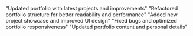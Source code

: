 "Updated portfolio with latest projects and improvements"
"Refactored portfolio structure for better readability and performance"
"Added new project showcase and improved UI design"
"Fixed bugs and optimized portfolio responsiveness"
"Updated portfolio content and personal details"
